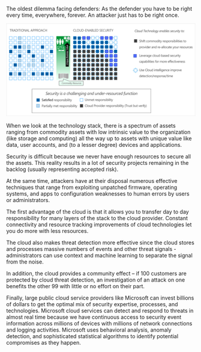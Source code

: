 The oldest dilemma facing defenders: As the defender you have to be right every time, everywhere, forever. An attacker just has to be right once.

![Security is a challenging function](../media/dilemma.png)

When we look at the technology stack, there is a spectrum of assets ranging from commodity assets with low intrinsic value to the organization (like storage and computing) all the way up to assets with unique value like data, user accounts, and (to a lesser degree) devices and applications. 

Security is difficult because we never have enough resources to secure all the assets. This reality results in a lot of security projects remaining in the backlog (usually representing accepted risk). 

At the same time, attackers have at their disposal numerous effective techniques that range from exploiting unpatched firmware, operating systems, and apps to configuration weaknesses to human errors by users or administrators. 

The first advantage of the cloud is that it allows you to transfer day to day responsibility for many layers of the stack to the cloud provider. Constant connectivity and resource tracking improvements of cloud technologies let you do more with less resources.

The cloud also makes threat detection more effective since the cloud stores and processes massive numbers of events and other threat signals - administrators can use context and machine learning to separate the signal from the noise. 

In addition, the cloud provides a community effect – if 100 customers are protected by cloud threat detection, an investigation of an attack on one benefits the other 99 with little or no effort on their part. 

Finally, large public cloud service providers like Microsoft can invest billions of dollars to get the optimal mix of security expertise, processes, and technologies. Microsoft cloud services can detect and respond to threats in almost real time because we have continuous access to security event information across millions of devices with millions of network connections and logging activities. Microsoft uses behavioral analysis, anomaly detection, and sophisticated statistical algorithms to identify potential compromises as they happen. 
